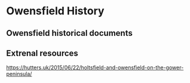 # Owensfield History

## Owensfield historical documents


## Extrenal resources
https://hutters.uk/2015/06/22/holtsfield-and-owensfield-on-the-gower-peninsula/
